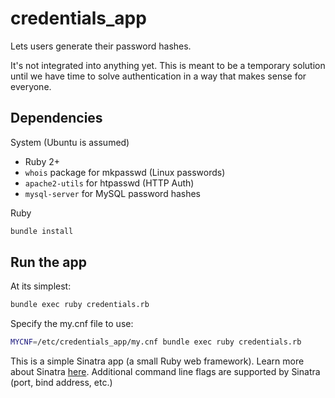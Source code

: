 # credentials\_app

Lets users generate their password hashes.

It's not integrated into anything yet. This is meant to be a temporary solution
until we have time to solve authentication in a way that makes sense for everyone.

## Dependencies

System (Ubuntu is assumed)

- Ruby 2+
- `whois` package for mkpasswd (Linux passwords)
- `apache2-utils` for htpasswd (HTTP Auth)
- `mysql-server` for MySQL password hashes

Ruby

```bash
bundle install
```

## Run the app

At its simplest:

```bash
bundle exec ruby credentials.rb
```

Specify the my.cnf file to use:

```bash
MYCNF=/etc/credentials_app/my.cnf bundle exec ruby credentials.rb
```

This is a simple Sinatra app (a small Ruby web framework).
Learn more about Sinatra [here](http://www.sinatrarb.com/intro.html).
Additional command line flags are supported by Sinatra (port, bind address, etc.)

